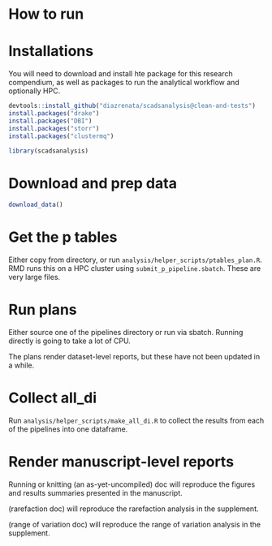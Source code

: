 How to run
================

# Installations

You will need to download and install hte package for this research
compendium, as well as packages to run the analytical workflow and
optionally HPC.

``` r
devtools::install_github("diazrenata/scadsanalysis@clean-and-tests")
install.packages("drake")
install.packages("DBI")
install.packages("storr")
install.packages("clustermq")
```

``` r
library(scadsanalysis)
```

# Download and prep data

``` r
download_data()
```

# Get the p tables

Either copy from directory, or run
`analysis/helper_scripts/ptables_plan.R`. RMD runs this on a HPC cluster
using `submit_p_pipeline.sbatch`. These are very large files.

# Run plans

Either source one of the pipelines directory or run via sbatch. Running
directly is going to take a lot of CPU.

The plans render dataset-level reports, but these have not been updated
in a while.

# Collect all\_di

Run `analysis/helper_scripts/make_all_di.R` to collect the results from
each of the pipelines into one dataframe.

# Render manuscript-level reports

Running or knitting (an as-yet-uncompiled) doc will reproduce the
figures and results summaries presented in the manuscript.

(rarefaction doc) will reproduce the rarefaction analysis in the
supplement.

(range of variation doc) will reproduce the range of variation analysis
in the supplement.
